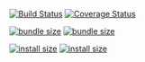 [![Build Status](https://travis-ci.com/Alorel/semantic-release-alorel.svg?branch=master)](https://travis-ci.com/Alorel/semantic-release-alorel)
[![Coverage Status](https://coveralls.io/repos/github/Alorel/semantic-release-alorel/badge.svg?branch=master)](https://coveralls.io/github/Alorel/semantic-release-alorel?branch=master)

[![bundle size](https://badgen.net/bundlephobia/minzip/ngforage@3.3.0)](https://bundlephobia.com/result?p=ngforage@4.0.1)
[![bundle size](https://badgen.net/bundlephobia/minzip/@alorel-personal/semantic-release@1.3.1)](https://bundlephobia.com/result?p=@alorel-personal/semantic-release@1.3.1)

[![install size](https://packagephobia.now.sh/badge?p=ngforage@4.0.1)](https://packagephobia.now.sh/result?p=ngforage@4.0.1)
[![install size](https://packagephobia.now.sh/badge?p=@alorel-personal/semantic-release@1.3.1)](https://packagephobia.now.sh/result?p=@alorel-personal/semantic-release@1.3.1)